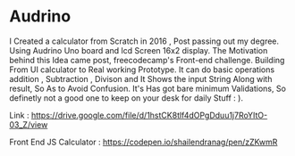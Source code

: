 # Audrino
I Created a calculator from Scratch in 2016 , Post passing out my degree. Using Audrino Uno board and lcd Screen 16x2 display. The Motivation behind this Idea came post, freecodecamp's Front-end challenge. Building From UI calculator to Real working Prototype. It can do basic operations addition , Subtraction , Divison and It Shows the input String Along with result, So As to Avoid Confusion. It's Has got bare minimum Validations, So definetly not a good one to keep on your desk for daily Stuff : ).

Link : https://drive.google.com/file/d/1hstCK8tlf4dOPgDduu1j7RoYItO-03_Z/view

Front End JS Calculator : https://codepen.io/shailendranag/pen/zZKwmR

